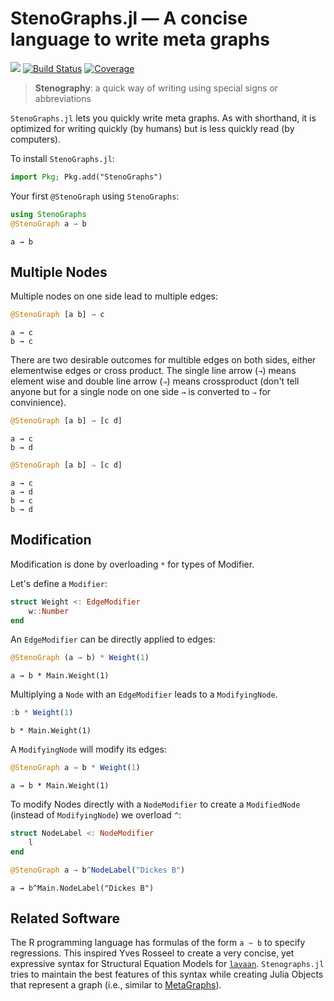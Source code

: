 
<!-- README.md is generated from docs/src/README.md. Please edit that file and rebuild with `cd docs/ && julia make_readme.jl`-->

<a id='StenoGraphs.jl-―-A-concise-language-to-write-meta-graphs'></a>

<a id='StenoGraphs.jl-―-A-concise-language-to-write-meta-graphs-1'></a>

# StenoGraphs.jl ― A concise language to write meta graphs


[![](https://img.shields.io/badge/docs-dev-blue.svg)](https://aaronpeikert.github.io/StenoGraphs.jl/dev) [![Build Status](https://github.com/aaronpeikert/Semi.jl/actions/workflows/CI.yml/badge.svg?branch=main)](https://github.com/aaronpeikert/Semi.jl/actions/workflows/CI.yml?query=branch%3Amain) [![Coverage](https://codecov.io/gh/aaronpeikert/Semi.jl/branch/main/graph/badge.svg)](https://codecov.io/gh/aaronpeikert/Semi.jl)


> **Stenography**: a quick way of writing using special signs or abbreviations



`StenoGraphs.jl` lets you quickly write meta graphs. As with shorthand, it is optimized for writing quickly (by humans) but is less quickly read (by computers).


To install `StenoGraphs.jl`:


```julia
import Pkg; Pkg.add("StenoGraphs")
```


Your first `@StenoGraph` using `StenoGraphs`:


```julia
using StenoGraphs
@StenoGraph a → b
```


```
a → b

```


<a id='Multiple-Nodes'></a>

<a id='Multiple-Nodes-1'></a>

## Multiple Nodes


Multiple nodes on one side lead to multiple edges:


```julia
@StenoGraph [a b] → c
```


```
a → c
b → c

```


There are two desirable outcomes for multible edges on both sides, either elementwise edges or cross product. The single line arrow (`→`) means element wise and double line arrow (`⇒`) means crossproduct (don't tell anyone but for a single node on one side `→` is converted to `⇒` for convinience).


```julia
@StenoGraph [a b] → [c d]
```


```
a → c
b → d

```


```julia
@StenoGraph [a b] ⇒ [c d]
```


```
a → c
a → d
b → c
b → d

```


<a id='Modification'></a>

<a id='Modification-1'></a>

## Modification


Modification is done by overloading `*` for types of Modifier.


Let's define a `Modifier`:


```julia
struct Weight <: EdgeModifier
    w::Number
end
```


An  `EdgeModifier` can be directly applied to edges:


```julia
@StenoGraph (a → b) * Weight(1)
```


```
a → b * Main.Weight(1)

```


Multiplying a `Node` with an `EdgeModifier` leads to a `ModifyingNode`.


```julia
:b * Weight(1)
```


```
b * Main.Weight(1)
```


A `ModifyingNode` will modify its edges:


```julia
@StenoGraph a → b * Weight(1)
```


```
a → b * Main.Weight(1)

```


To modify Nodes directly with a `NodeModifier` to create a `ModifiedNode` (instead of `ModifyingNode`) we overload `^`:


```julia
struct NodeLabel <: NodeModifier
    l
end

@StenoGraph a → b^NodeLabel("Dickes B")
```


```
a → b^Main.NodeLabel("Dickes B")

```


<a id='Related-Software'></a>

<a id='Related-Software-1'></a>

## Related Software


The R programming language has formulas of the form `a ~ b` to specify regressions. This inspired Yves Rosseel to create a very concise, yet expressive syntax for Structural Equation Models for [`lavaan`](https://lavaan.ugent.be/tutorial/syntax1.html). `Stenographs.jl` tries to maintain the best features of this syntax while creating Julia Objects that represent a graph (i.e., similar to [MetaGraphs](https://github.com/JuliaGraphs/MetaGraphs.jl)).

